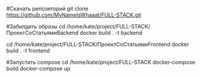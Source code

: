 #Скачать репозиторий
git clone https://github.com/MyNameIsWhaaat/FULL-STACK.git

#Забилдить образы
cd /home/kate/project/FULL-STACK/ПроектСоСтатьямиBackend
docker build . -t backend

cd /home/kate/project/FULL-STACK/ПроектСоСтатьямиFrontend
docker build . -t frontend

#Запустить compose
cd /home/kate/project/FULL-STACK
docker-compose build
docker-compose up
